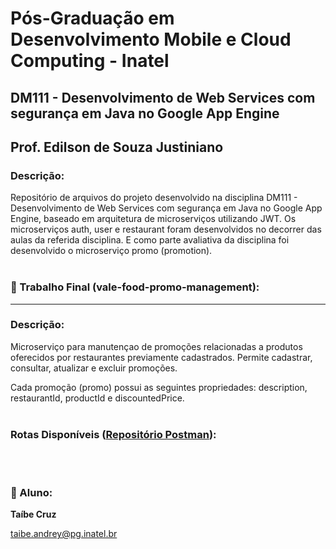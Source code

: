 # Pós-Graduação em Desenvolvimento Mobile e Cloud Computing - Inatel
## DM111 - Desenvolvimento de Web Services com segurança em Java no Google App Engine
## Prof. Edilson de Souza Justiniano​
### Descrição:
Repositório de arquivos do projeto desenvolvido na disciplina DM111 - Desenvolvimento de Web Services com segurança em Java no Google App Engine, baseado em arquitetura de microserviços utilizando JWT.
Os microserviços auth, user e restaurant foram desenvolvidos no decorrer das aulas da referida disciplina.
E como parte avaliativa da disciplina foi desenvolvido o microserviço promo (promotion). <br><br>


### 📂 Trabalho Final (vale-food-promo-management):


---
### Descrição:
Microserviço para manutençao de promoções relacionadas a produtos oferecidos por restaurantes previamente cadastrados. Permite cadastrar, consultar, atualizar e excluir promoções.
  
Cada promoção (promo) possui as seguintes propriedades: description, restaurantId, productId e discountedPrice. <br><br>



### Rotas Disponíveis ([Repositório Postman](postman/DM111.postman_collection.json)):


<br><br>

### 👤 Aluno:
**Taíbe Cruz**

taibe.andrey@pg.inatel.br

